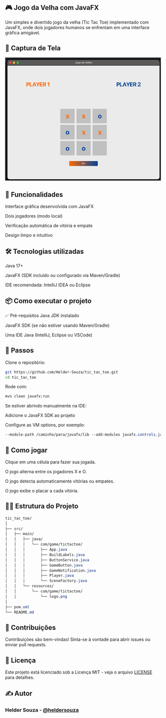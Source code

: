 ## 🎮 Jogo da Velha com JavaFX

Um simples e divertido jogo da velha (Tic Tac Toe) implementado com JavaFX, onde dois jogadores humanos se enfrentam em uma interface gráfica amigável.

## 📸 Captura de Tela

![image](src/main/resources/com/game/tictactoe/jogo-da-velha.png)

## 🚀 Funcionalidades

Interface gráfica desenvolvida com JavaFX

Dois jogadores (modo local)

Verificação automática de vitória e empate

Design limpo e intuitivo

## 🛠 Tecnologias utilizadas

Java 17+

JavaFX (SDK incluído ou configurado via Maven/Gradle)

IDE recomendada: IntelliJ IDEA ou Eclipse

## 📦 Como executar o projeto

✅ Pré-requisitos
Java JDK instalado

JavaFX SDK (se não estiver usando Maven/Gradle)

Uma IDE Java (IntelliJ, Eclipse ou VSCode)

## 🧭 Passos

Clone o repositório:

```bash
git https://github.com/Helder-Souza/tic_tac_toe.git
cd tic_tac_toe
```

Rode com:

```bash
mvn clean javafx:run
```

Se estiver abrindo manualmente na IDE:

Adicione o JavaFX SDK ao projeto

Configure as VM options, por exemplo:

```css
--module-path /caminho/para/javafx/lib --add-modules javafx.controls,javafx.fxml
```
## 🧠 Como jogar

Clique em uma célula para fazer sua jogada.

O jogo alterna entre os jogadores X e O.

O jogo detecta automaticamente vitórias ou empates.

O jogo exibe o placar a cada vitória.

## 👨‍💻 Estrutura do Projeto

```css
tic_tac_toe/
│
├── src/
│   ├── main/
│   │   ├── java/
│   │   │   └── com/game/tictactoe/
│   │   │       ├── App.java
│   │   │       ├── BuildLabels.java
│   │   │       ├── ButtonService.java
│   │   │       ├── GameButton.java
│   │   │       ├── GameNotification.java
│   │   │       ├── Player.java
│   │   │       └── SceneFactory.java
│   │   └── resources/
│   │       └── com/game/tictactoe/
│   │           └── logo.png
│
├── pom.xml
└── README.md
```

## 🤝 Contribuições
Contribuições são bem-vindas! Sinta-se à vontade para abrir issues ou enviar pull requests.

## 📄 Licença
Este projeto está licenciado sob a Licença MIT - veja o arquivo [LICENSE](./LICENSE) para detalhes.

## ✍️ Autor
### Helder Souza - [@heldersouza](https://github.com/Helder-Souza)